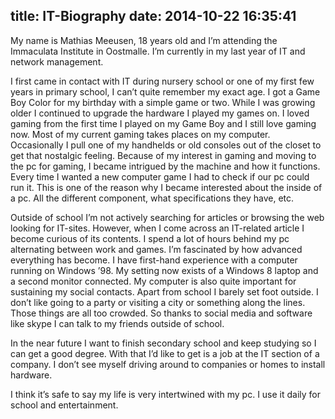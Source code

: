 title: IT-Biography
date: 2014-10-22 16:35:41
---
My name is Mathias Meeusen, 18 years old and I’m attending the Immaculata Institute in Oostmalle. I’m currently in my last year of IT and network management.  
 
I first came in contact with IT during nursery school or one of my first few
years in primary school, I can’t quite remember my exact age. I got a Game Boy Color
for my birthday with a simple game or two. While I was growing older I
continued to upgrade the hardware I played my games on. I loved gaming from the
first time I played on my Game Boy and I still love gaming now. Most of my
current gaming takes places on my computer. Occasionally I pull one of my
handhelds or old consoles out of the closet to get that nostalgic feeling.
Because of my interest in gaming and moving to the pc for gaming, I
became intrigued by the machine and how it functions. Every time I wanted a new
computer game I had to check if our pc could run it.  This is one of the reason why I became
interested about the inside of a pc. All the different component, what
specifications they have, etc.
 
Outside of school I’m not actively
searching for articles or browsing the web looking for IT-sites. However, when
I come across an IT-related article I become curious of its contents. I spend a
lot of hours behind my pc alternating between work and games.
I’m fascinated by how advanced everything has become. I have first-hand
experience with a computer running on Windows ’98. My setting now exists of a
Windows 8 laptop and a second monitor connected. My computer is also
quite important for sustaining my social contacts. Apart from school I barely
set foot outside. I don’t like going to a party or visiting a city or something
along the lines. Those things are all too crowded. So thanks to social media
and software like skype I can talk to my friends outside of school.
 
In the near future I want to finish secondary school and keep
studying so I can get a good degree. With that I’d like to get is a job at the
IT section of a company. I don’t see myself driving around to companies or
homes to install hardware.
 
I think it’s safe to say my life is very intertwined with my pc. I use it daily for school and entertainment. 

